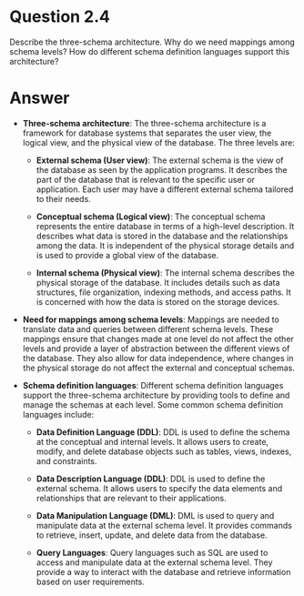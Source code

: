 # Question 2.4 #

Describe the three-schema architecture. Why do we need mappings among
schema levels? How do different schema definition languages support this
architecture?

# Answer #

- **Three-schema architecture**: The three-schema architecture is a framework for database systems that separates the user view, the logical view, and the physical view of the database. The three levels are:

  - **External schema (User view)**: The external schema is the view of the database as seen by the application programs. It describes the part of the database that is relevant to the specific user or application. Each user may have a different external schema tailored to their needs.

  - **Conceptual schema (Logical view)**: The conceptual schema represents the entire database in terms of a high-level description. It describes what data is stored in the database and the relationships among the data. It is independent of the physical storage details and is used to provide a global view of the database.

  - **Internal schema (Physical view)**: The internal schema describes the physical storage of the database. It includes details such as data structures, file organization, indexing methods, and access paths. It is concerned with how the data is stored on the storage devices.

- **Need for mappings among schema levels**: Mappings are needed to translate data and queries between different schema levels. These mappings ensure that changes made at one level do not affect the other levels and provide a layer of abstraction between the different views of the database. They also allow for data independence, where changes in the physical storage do not affect the external and conceptual schemas.

- **Schema definition languages**: Different schema definition languages support the three-schema architecture by providing tools to define and manage the schemas at each level. Some common schema definition languages include:

  - **Data Definition Language (DDL)**: DDL is used to define the schema at the conceptual and internal levels. It allows users to create, modify, and delete database objects such as tables, views, indexes, and constraints.

  - **Data Description Language (DDL)**: DDL is used to define the external schema. It allows users to specify the data elements and relationships that are relevant to their applications.

  - **Data Manipulation Language (DML)**: DML is used to query and manipulate data at the external schema level. It provides commands to retrieve, insert, update, and delete data from the database.

  - **Query Languages**: Query languages such as SQL are used to access and manipulate data at the external schema level. They provide a way to interact with the database and retrieve information based on user requirements.